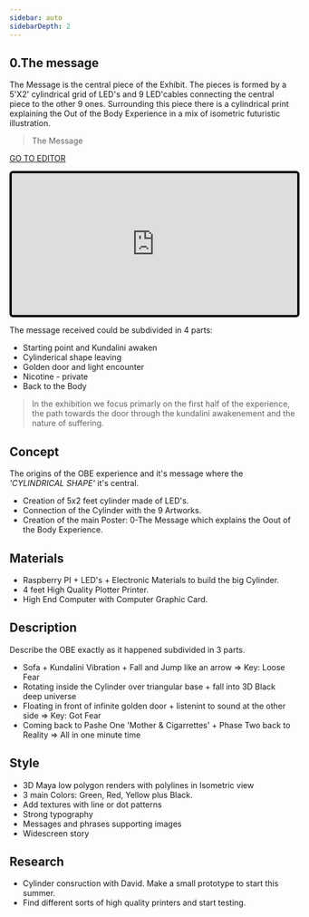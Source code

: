 ```yaml
---
sidebar: auto
sidebarDepth: 2
---
```


## 0.The message
The Message is the central piece of the Exhibit. The pieces is formed by a 5'X2' cylindrical grid of LED's and 9 LED'cables connecting the central piece to the other 9 ones. Surrounding this piece there is a cylindrical print explaining the Out of the Body Experience in a mix of isometric futuristic illustration.

> The Message

[GO TO EDITOR](https://editor.p5js.org/bernatferragut/sketches/4tjs9bau_)

<iframe frameborder="0" 
border="0" 
cellspacing="0" 
id="iframe1" 
onLoad="autoResize('iframe1')"
style="
width: 100%; 
height: 250px; 
border: 4px solid #000000;
border-radius: 6px;
overflow: hidden;
position: relative;"
scrolling="no"
src="https://editor.p5js.org/bernatferragut/embed/4tjs9bau_"></iframe>

The message received could be subdivided in 4 parts:
- Starting point and Kundalini awaken
- Cylinderical shape leaving
- Golden door and light encounter
- Nicotine - private
- Back to the Body

> In the exhibition we focus primarly on the first half of the experience, the path towards the door through the kundalini awakenement and the nature of suffering.

## Concept
The origins of the OBE experience and it's message where the *'CYLINDRICAL SHAPE'* it's central.

* Creation of 5x2 feet cylinder made of LED's. 
* Connection of the Cylinder with the 9 Artworks.
* Creation of the main Poster: 0-The Message which explains the Oout of the Body Experience. 

## Materials
* Raspberry PI + LED's + Electronic Materials to build the big Cylinder.
* 4 feet High Quality Plotter Printer.
* High End Computer with Computer Graphic Card.

## Description
Describe the OBE exactly as it happened subdivided in 3 parts.
* Sofa + Kundalini Vibration + Fall and Jump like an arrow => Key: Loose Fear
* Rotating inside the Cylinder over triangular base + fall into 3D Black deep universe
* Floating in front of infinite golden door + listenint to sound at the other side => Key: Got Fear
* Coming back to Pashe One 'Mother & Cigarrettes' + Phase Two back to Reality => All in one minute time

## Style
* 3D Maya low polygon renders with polylines in Isometric view
* 3 main Colors: Green, Red, Yellow plus Black.
* Add textures with line or dot patterns
* Strong typography
* Messages and phrases supporting images
* Widescreen story

## Research
* Cylinder consruction with David. Make a small prototype to start this summer.
* Find different sorts of high quality printers and start testing.


<script language="JavaScript">
function autoResize(id){
    let newheight;
    let newwidth;

    if(document.getElementById){
        newheight=document.getElementById(id).contentWindow.document .body.scrollHeight;
        newwidth=document.getElementById(id).contentWindow.document .body.scrollWidth;
    }

    document.getElementById(id).height= (newheight) + "px";
    document.getElementById(id).width= (newwidth) + "px";
}
</script>